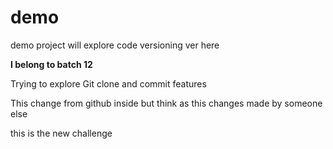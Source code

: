 # demo
demo project will explore code versioning ver here

**I belong to batch 12**

Trying to explore Git clone and commit features

This change from github inside but think as this changes made by someone else


this is the new challenge